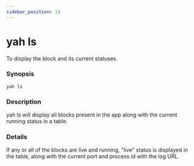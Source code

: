 ```yaml
---
sidebar_position: 14
---
```


# yah ls

To display the block and its current statuses.

### Synopsis

    yah ls

### Description

yah ls will display all blocks present in the app along with the current running status in a table.

### Details

If any or all of the blocks are live and running, "live" status is displayed in the table, along with the current port and process id with the log URL.

<!-- ### Configuration -->

